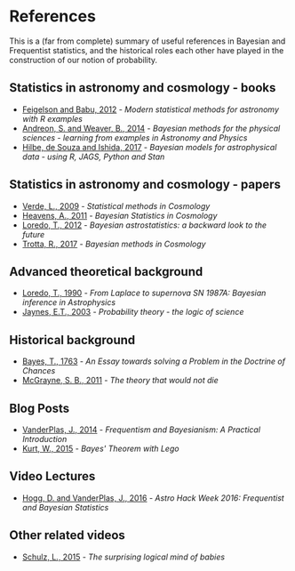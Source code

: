 # References

This is a (far from complete) summary of useful references in Bayesian and Frequentist statistics, and the historical roles each other have played in the construction of our notion of probability. 


## Statistics in astronomy and cosmology - books

- [Feigelson and Babu, 2012](http://www.cambridge.org/fr/academic/subjects/physics/astronomy-general/modern-statistical-methods-astronomy-r-applications?format=HB&isbn=9780521767279) - *Modern statistical methods for astronomy with R examples*  
- [Andreon, S. and Weaver, B., 2014](http://www.springer.com/fr/book/9783319152868) - *Bayesian methods for the physical sciences - learning from examples in Astronomy and Physics*  
- [Hilbe, de Souza and Ishida, 2017](http://www.bayesianmethodsforastrophysicaldata.com) - *Bayesian models for astrophysical data - using R, JAGS, Python and Stan*  


## Statistics in astronomy and cosmology - papers

- [Verde, L., 2009](https://arxiv.org/abs/0911.3105) - *Statistical methods in Cosmology*  
- [Heavens, A., 2011](http://astrostatistics.psu.edu/su11scma5/HeavensLecturesSCMAVfull.pdf) - *Bayesian Statistics in Cosmology*  
- [Loredo, T., 2012](https://arxiv.org/pdf/1208.3036.pdf) - *Bayesian astrostatistics: a backward look to the future*  
- [Trotta, R., 2017](https://arxiv.org/pdf/1701.01467.pdf) - *Bayesian methods in Cosmology*  

## Advanced theoretical background

- [Loredo, T., 1990](http://bayes.wustl.edu/gregory/articles.pdf) - *From Laplace to supernova SN 1987A: Bayesian inference in Astrophysics*  
- [Jaynes, E.T., 2003](https://books.google.fr/books/about/Probability_Theory.html?id=tTN4HuUNXjgC&printsec=frontcover&source=kp_read_button&redir_esc=y#v=onepage&q&f=false) - *Probability theory - the logic of science*  

## Historical background

- [Bayes, T., 1763](http://www.stat.ucla.edu/history/essay.pdf) - *An Essay towards solving a Problem in the Doctrine of Chances*  
- [McGrayne, S. B., 2011](https://yalebooks.yale.edu/book/9780300188226/theory-would-not-die) - *The theory that would not die*  

## Blog Posts

- [VanderPlas, J., 2014](http://jakevdp.github.io/blog/2014/03/11/frequentism-and-bayesianism-a-practical-intro/) - *Frequentism and Bayesianism: A Practical Introduction*  
- [Kurt, W., 2015](https://www.countbayesie.com/blog/2015/2/18/bayes-theorem-with-lego) - *Bayes' Theorem with Lego*  

## Video Lectures

- [Hogg, D. and VanderPlas, J., 2016](https://www.youtube.com/watch?v=EjnR_Ehz-9M) - *Astro Hack Week 2016: Frequentist and Bayesian Statistics*  

## Other related videos

- [Schulz, L., 2015](https://www.ted.com/talks/laura_schulz_the_surprisingly_logical_minds_of_babies) - *The surprising logical mind of babies*  

